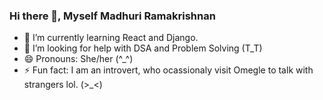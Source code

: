 ### Hi there 👋, Myself Madhuri Ramakrishnan

<!--
**madhhuurrii/madhhuurrii** is a ✨ _special_ ✨ repository because its `README.md` (this file) appears on your GitHub profile.

Here are some ideas to get you started:

- 🔭 I’m currently working on ...
- 🌱 I’m currently learning ...
- 👯 I’m looking to collaborate on ...
- 🤔 I’m looking for help with ...
- 💬 Ask me about ...
- 📫 How to reach me: ...
- 😄 Pronouns: ...
- ⚡ Fun fact: ...
-->
- 🌱 I’m currently learning React and Django.
- 🤔 I’m looking for help with DSA and Problem Solving (T_T) 
- 😄 Pronouns: She/her (^_^)
- ⚡ Fun fact: I am an introvert, who ocassionaly visit Omegle to talk with strangers lol. (>_<)
